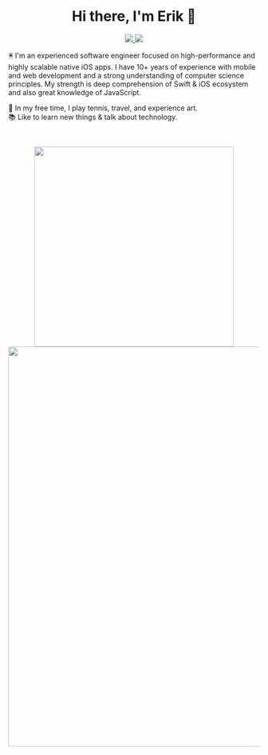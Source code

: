 <h1 align='center'>
  Hi there, I'm Erik 👋
</h1>

<p align='center'>
  <a href="https://www.linkedin.com/in/erik-drobne-a89a8694">
    <img src="https://img.shields.io/badge/LinkedIn-0077B5?style=for-the-badge&logo=linkedin&logoColor=white"/>
  </a>
  <a href="#">
    <img src="https://komarev.com/ghpvc/?username=erikdrobne&style=for-the-badge"/>
  </a>
</p>

🖲 I'm an experienced software engineer focused on high-performance and highly scalable native iOS apps.
I have 10+ years of experience with mobile and web development and a strong understanding of computer science principles. 
My strength is deep comprehension of Swift & iOS ecosystem and also great knowledge of JavaScript.


🎾 In my free time, I play tennis, travel, and experience art.<br/>
📚 Like to learn new things & talk about technology.

<br/>

<p align='center'>
  <div align="center">
  <!-- https://github.com/DenverCoder1/github-readme-streak-stats -->
  <img src="https://github-readme-streak-stats.herokuapp.com/?user=erikdrobne&hide_border=true" width="400">

  <!-- https://github.com/Ashutosh00710/github-readme-activity-graph -->
  <img src="https://github-readme-activity-graph.cyclic.app/graph?username=erikdrobne&theme=xcode&hide_border=true" width="800">
  </div>
</p>
